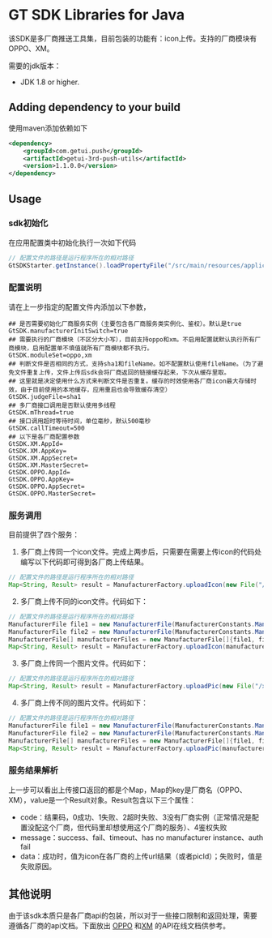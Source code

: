 # GT SDK Libraries for Java
该SDK是多厂商推送工具集，目前包装的功能有：icon上传。支持的厂商模块有OPPO、XM。

需要的jdk版本：
- JDK 1.8 or higher.

## Adding dependency to your build
使用maven添加依赖如下

```xml
<dependency>
    <groupId>com.getui.push</groupId>
    <artifactId>getui-3rd-push-utils</artifactId>
    <version>1.1.0.0</version>
</dependency>
```

## Usage
### sdk初始化
在应用配置类中初始化执行一次如下代码
```java
// 配置文件的路径是运行程序所在的相对路径
GtSDKStarter.getInstance().loadPropertyFile("/src/main/resources/application.properties").init();
```

### 配置说明
请在上一步指定的配置文件内添加以下参数，

```properties
## 是否需要初始化厂商服务实例（主要包含各厂商服务类实例化、鉴权）。默认是true
GtSDK.manufacturerInitSwitch=true
## 需要执行的厂商模块（不区分大小写），目前支持oppo和xm。不启用配置就默认执行所有厂商模块，启用配置单不填值就所有厂商模块都不执行。
GtSDK.moduleSet=oppo,xm
## 判断文件是否相同的方式，支持sha1和fileName。如不配置默认使用fileName。（为了避免文件重复上传，文件上传后sdk会将厂商返回的链接缓存起来，下次从缓存里取。
## 这里就是决定使用什么方式来判断文件是否重复。缓存的时效使用各厂商icon最大存储时效，由于目前使用的本地缓存，应用重启也会导致缓存清空）
GtSDK.judgeFile=sha1
## 多厂商接口调用是否默认使用多线程
GtSDK.mThread=true
## 接口调用超时等待时间，单位毫秒，默认500毫秒
GtSDK.callTimeout=500
## 以下是各厂商配置参数
GtSDK.XM.AppId=
GtSDK.XM.AppKey=
GtSDK.XM.AppSecret=
GtSDK.XM.MasterSecret=
GtSDK.OPPO.AppId=
GtSDK.OPPO.AppKey=
GtSDK.OPPO.AppSecret=
GtSDK.OPPO.MasterSecret=
```

### 服务调用
目前提供了四个服务：

1. 多厂商上传同一个icon文件。完成上两步后，只需要在需要上传icon的代码处编写以下代码即可得到各厂商上传结果。

```java
// 配置文件的路径是运行程序所在的相对路径
Map<String, Result> result = ManufacturerFactory.uploadIcon(new File("/xxx/xxx/xxx.png"));
```

2. 多厂商上传不同的icon文件。代码如下：

```java
// 配置文件的路径是运行程序所在的相对路径
ManufacturerFile file1 = new ManufacturerFile(ManufacturerConstants.ManufacturerName.OPPO, "/xxx/xxx/xxx/xxx1.png");
ManufacturerFile file2 = new ManufacturerFile(ManufacturerConstants.ManufacturerName.XM, "/xxx/xxx/xxx2.png");
ManufacturerFile[] manufacturerFiles = new ManufacturerFile[]{file1, file2};
Map<String, Result> result = ManufacturerFactory.uploadIcon(manufacturerFiles);
```

3. 多厂商上传同一个图片文件。代码如下：

```java
// 配置文件的路径是运行程序所在的相对路径
Map<String, Result> result = ManufacturerFactory.uploadPic(new File("/xxx/xxx/xxx.png"));
```

4. 多厂商上传不同的图片文件。代码如下：

```java
// 配置文件的路径是运行程序所在的相对路径
ManufacturerFile file1 = new ManufacturerFile(ManufacturerConstants.ManufacturerName.OPPO, "/xxx/xxx/xxx/xxx1.png");
ManufacturerFile file2 = new ManufacturerFile(ManufacturerConstants.ManufacturerName.XM, "/xxx/xxx/xxx2.png");
ManufacturerFile[] manufacturerFiles = new ManufacturerFile[]{file1, file2};
Map<String, Result> result = ManufacturerFactory.uploadPic(manufacturerFiles);
```

### 服务结果解析
上一步可以看出上传接口返回的都是个Map，Map的key是厂商名（OPPO、XM），value是一个Result对象。Result包含以下三个属性：
- code：结果码，0成功、1失败、2超时失败、3没有厂商实例（正常情况是配置没配这个厂商，但代码里却想使用这个厂商的服务）、4鉴权失败
- message：success、fail、timeout、has no manufacturer instance、auth fail
- data：成功时，值为icon在各厂商的上传url结果（或者picId）；失败时，值是失败原因。

## 其他说明
由于该sdk本质只是各厂商api的包装，所以对于一些接口限制和返回处理，需要遵循各厂商的api文档。下面放出
[OPPO](https://open.oppomobile.com/wiki/doc#id=10693) 和[XM](https://dev.mi.com/console/doc/detail?pId=1163#_10_1) 的API在线文档供参考。
